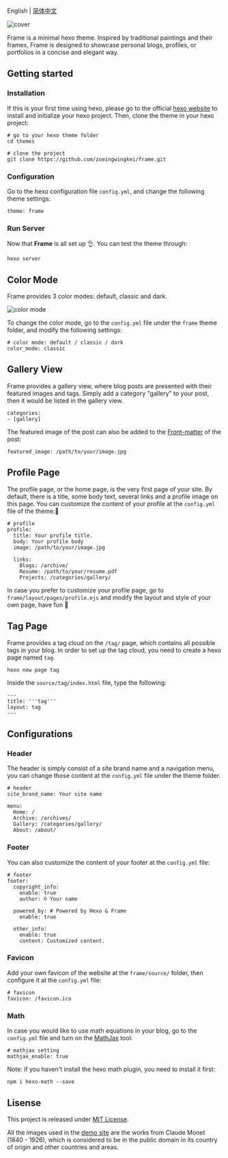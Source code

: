 English | [简体中文](README-CN.md)

![cover](https://clio-space-1300725494.cos.ap-guangzhou.myqcloud.com/frame/featured_img/hexo_cover.jpg)

Frame is a minimal hexo theme. Inspired by traditional paintings and their frames, Frame is designed to showcase personal blogs, profiles, or portfolios in a concise and elegant way.

## Getting started

### Installation

If this is your first time using hexo, please go to the official [hexo website](https://hexo.io/) to install and initialize your hexo project. Then, clone the theme in your hexo project:


```
# go to your hexo theme folder
cd themes

# clone the project
git clone https://github.com/zoeingwingkei/frame.git
```

### Configuration

Go to the hexo configuration file `config.yml`, and change the following theme settings:

```
theme: frame
```

### Run Server

Now that **Frame** is all set up 👌. You can test the theme through:

```
hexo server
```

## Color Mode

Frame provides 3 color modes: default, classic and dark.

![color mode](https://clio-space-1300725494.cos.ap-guangzhou.myqcloud.com/frame/featured_img/color_mode.jpg)

To change the color mode, go to the `config.yml` file under the `frame` theme folder, and modify the following settings:

```
# color mode: default / classic / dark
color_mode: classic
```

## Gallery View

Frame provides a gallery view, where blog posts are presented with their featured images and tags. Simply add a category "gallery" to your post, then it would be listed in the gallery view.

```
categories:
- [gallery]
```

The featured image of the post can also be added to the [Front-matter](https://hexo.io/docs/front-matter) of the post:

```
featured_image: /path/to/your/image.jpg 
```

## Profile Page

The profile page, or the home page, is the very first page of your site. By default, there is a title, some body text, several links and a profile image on this page. You can customize the content of your profile at the `config.yml` file of the theme:

```
# profile
profile:
  title: Your profile title.
  body: Your profile body
  image: /path/to/your/image.jpg 

  links:
  	Blogs: /archive/
  	Resume: /path/to/your/resume.pdf
  	Projects: /categories/gallery/
```

In case you prefer to customize your profile page, go to `frame/layout/pages/profile.ejs` and modify the layout and style of your own page, have fun 🙌

## Tag Page

Frame provides a tag cloud on the `/tag/` page, which contains all possible tags in your blog. In order to set up the tag cloud, you need to create a hexo page named `tag`. 

```
hexo new page tag
```

Inside the `source/tag/index.html` file, type the following:

```
---
title: '''tag'''
layout: tag
---
```

## Configurations

### Header

The header is simply consist of a site brand name and a navigation menu, you can change those content at the `config.yml` file under the theme folder.

```
# header
site_brand_name: Your site name

menu:
  Home: /
  Archive: /archives/
  Gallery: /categories/gallery/
  About: /about/
```

### Footer

You can also customize the content of your footer at the `config.yml` file:

```
# footer
footer:
  copyright_info:
    enable: true
    author: © Your name

  powered_by: # Powered by Hexo & Frame
    enable: true

  other_info:
    enable: true
    content: Customized content.
```

### Favicon

Add your own favicon of the website at the `frame/source/` folder, then configure it at the `config.yml` file:

```
# favicon
favicon: /favicon.ico
```

### Math

In case you would like to use math equations in your blog, go to the `config.yml` file and turn on the [MathJax](*https://github.com/hexojs/hexo-math*) tool:

```
# mathjax setting
mathjax_enable: true
```

Note: if you haven't install the hexo math plugin, you need to install it first:

```
npm i hexo-math --save
```

## Lisense

This project is released under [MIT License](https://opensource.org/licenses/MIT).

All the images used in the [demo site](https://frame.zhangyongqi.com) are the works from Claude Monet (1840 - 1926), which is considered to be in the public domain in its country of origin and other countries and areas.

